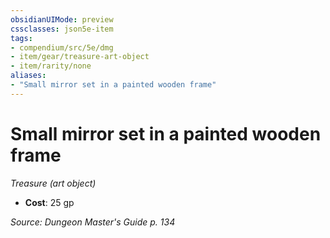 ```yaml
---
obsidianUIMode: preview
cssclasses: json5e-item
tags:
- compendium/src/5e/dmg
- item/gear/treasure-art-object
- item/rarity/none
aliases: 
- "Small mirror set in a painted wooden frame"
---
```

# Small mirror set in a painted wooden frame
*Treasure (art object)*  

- **Cost**: 25 gp

*Source: Dungeon Master's Guide p. 134*